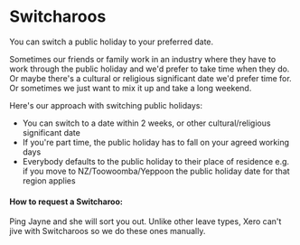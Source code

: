 # Switcharoos

You can switch a public holiday to your preferred date.

Sometimes our friends or family work in an industry where they have to work through the public holiday and we'd prefer to take time when they do. Or maybe there's a cultural or religious significant date we'd prefer time for. Or sometimes we just want to mix it up and take a long weekend.&#x20;

Here's our approach with switching public holidays:

* You can switch to a date within 2 weeks, or other cultural/religious significant date
* If you're part time, the public holiday has to fall on your agreed working days
* Everybody defaults to the public holiday to their place of residence e.g. if you move to NZ/Toowoomba/Yeppoon the public holiday date for that region applies

#### How to request a Switcharoo:

Ping Jayne and she will sort you out. Unlike other leave types, Xero can't jive with Switcharoos so we do these ones manually.&#x20;
